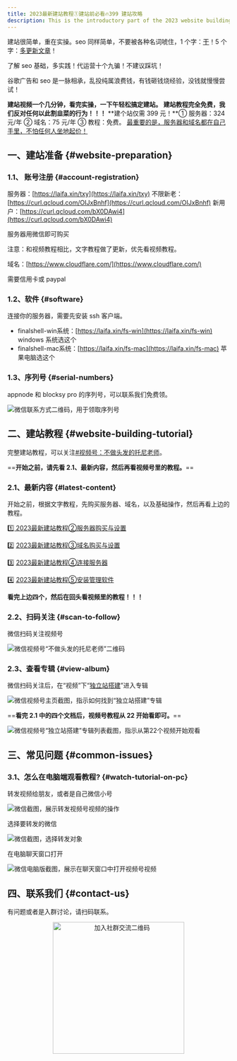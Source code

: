 ```yaml
---
title: 2023最新建站教程①建站前必看🔥399 建站攻略
description: This is the introductory part of the 2023 website building tutorial series, offering a low-cost (399 RMB) guide. It outlines prerequisites like server/domain registration (Tencent Cloud, Cloudflare), required software (FinalShell), free serial numbers, and directs users to video tutorials and subsequent text guides, emphasizing self-reliance.
---
```


建站很简单，重在实操。seo 同样简单，不要被各种名词唬住，1 个字：<u>干</u>！5 个字：<u>多更新文章</u>！

了解 seo 基础，多实践！代运营十个九骗！不建议踩坑！

谷歌广告和 seo 是一脉相承，乱投纯属浪费钱，有钱砸钱烧经验，没钱就慢慢尝试！

**建站视频一个几分钟，看完实操，一下午轻松搞定建站。**
**建站教程完全免费，我们反对任何以此割韭菜的行为！！！**
**建个站仅需 399 元！**① 服务器：324 元/年 ② 域名：75 元/年 ③ 教程：免费。
<u>最重要的是，服务器和域名都在自己手里，不怕任何人坐地起价！</u>

## 一、建站准备 {#website-preparation}

### 1.1、 账号注册 {#account-registration}

服务器：[https://laifa.xin/txy](https://laifa.xin/txy) 不限新老：[https://curl.qcloud.com/OIJxBnhf](https://curl.qcloud.com/OIJxBnhf) 新用户：[https://curl.qcloud.com/bX0DAwi4](https://curl.qcloud.com/bX0DAwi4)

服务器用微信即可购买

注意：和视频教程相比，文字教程做了更新，优先看视频教程。

域名：[https://www.cloudflare.com/](https://www.cloudflare.com/)

需要信用卡或 paypal

### 1.2、软件 {#software}

连接你的服务器，需要先安装 ssh 客户端。

- finalshell-win系统：[https://laifa.xin/fs-win](https://laifa.xin/fs-win) windows 系统选这个
- finalshell-mac系统：[https://laifa.xin/fs-mac](https://laifa.xin/fs-mac) 苹果电脑选这个

### 1.3、序列号 {#serial-numbers}

appnode 和 blocksy pro 的序列号，可以联系我们免费领。

![微信联系方式二维码，用于领取序列号](https://cos.files.maozhishi.com/public/attachments/xsj/2023-11-14-1699950533945.png)

## 二、建站教程 {#website-building-tutorial}

完整建站教程，可以关注<u>#视频号：不做头发的托尼老师</u>。

==**开始之前，请先看 2.1、最新内容，然后再看视频号里的教程。**==

### 2.1、最新内容 {#latest-content}

开始之前，根据文字教程，先购买服务器、域名，以及基础操作，然后再看上边的教程。

[1️⃣ 2023最新建站教程②服务器购买与设置](https://www.dulizhanseo.com/2023-2)

2️⃣ [2023最新建站教程③域名购买与设置](https://www.dulizhanseo.com/jianzhanjiaocheng2023-3-yuming)

3️⃣ [2023最新建站教程④连接服务器](https://www.dulizhanseo.com/jianzhanjiaocheng2023-4-lianjiefuwuqi)

4️⃣ [2023最新建站教程⑤安装管理软件](https://www.dulizhanseo.com/jianzhanjiaocheng2023-5-anzhuangguanliruanjian)

**看完上边四个，然后在回头看视频里的教程！！！**

### 2.2、扫码关注 {#scan-to-follow}

微信扫码关注视频号

![微信视频号“不做头发的托尼老师”二维码](https://cos.files.maozhishi.com/public/attachments/xsj/2023-11-14-1699950533946.png)

### 2.3、查看专辑 {#view-album}

微信扫码关注后，在“视频”下“<u>独立站搭建</u>”进入专辑

![微信视频号主页截图，指示如何找到“独立站搭建”专辑](https://cos.files.maozhishi.com/public/attachments/xsj/2023-11-14-1699950533947.png)

==**看完 2.1 中的四个文档后，视频号教程从 22 开始看即可。**==

![微信视频号“独立站搭建”专辑列表截图，指示从第22个视频开始观看](https://cos.files.maozhishi.com/public/attachments/xsj/2023-11-14-1699950533950.png)

## 三、常见问题 {#common-issues}

### 3.1、怎么在电脑端观看教程? {#watch-tutorial-on-pc}

转发视频给朋友，或者是自己微信小号

![微信截图，展示转发视频号视频的操作](https://cos.files.maozhishi.com/public/attachments/xsj/2023-11-14-1699950533951.png)

选择要转发的微信

![微信截图，选择转发对象](https://cos.files.maozhishi.com/public/attachments/xsj/2023-11-14-1699950533952.png)

在电脑聊天窗口打开

![微信电脑版截图，展示在聊天窗口中打开视频号视频](https://cos.files.maozhishi.com/public/attachments/xsj/2023-11-14-1699950533954.png)

## 四、联系我们 {#contact-us}

有问题或者是入群讨论，请扫码联系。

<p style="text-align: center;"><img src="https://cos.files.maozhishi.com/public/attachments/xsj/2023-11-12-1699770009656.png" width="298" alt="加入社群交流二维码" /></p>
